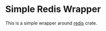 # Simple Redis Wrapper

This is a simple wrapper around [redis](https://crates.io/crates/redis) crate.